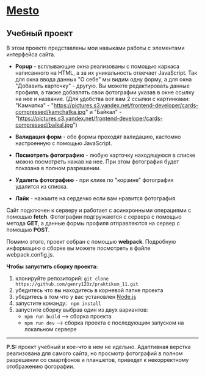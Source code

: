 [Mesto](https://genry12oz.github.io/Mesto/)
===
Учебный проект
---
В этом проекте представлены мои навыками работы с элементами интерфейса сайта.

* **Popup** - всплывающие окна реализованы с помощью каркаса написанного на HTML, а за их уникальность отвечает JavaScript. Так для окна ввода данных "О себе" мы видим одну форму, а для окна "Добавить карточку" - другую. Вы можете редактировать данные профиля, а также добавлять свои фотографии указав в окне ссылку на нее и название. (Для удобства вот вам 2 ссылки с картинками: "Камчатка" - "https://pictures.s3.yandex.net/frontend-developer/cards-compressed/kamchatka.jpg" и "Байкал" - "https://pictures.s3.yandex.net/frontend-developer/cards-compressed/baikal.jpg")

* **Валидация форм** - обе формы проходят валидацию, кастомно настроенную с помощью JavaScript.

* **Посмотреть фотографию** - любую карточку находящуюся в списке можно посмотреть нажав на нее. При этом фотография будет показана в полном разрешении.

* **Удалить фотографию** - при клике по "корзине" фотография удалится из списка.

* **Лайк** - нажмите на сердечко если вам нравится фотография.

Сайт подключен к серверу и работает с асинхронными операциями с помощью **fetch**. Фотографии подгружаются с сервера с помощью метода **GET**, а данные формы профиля отправляются на сервер с помощью **POST**.

Помимо этого, проект собран с помощью **webpack**. Подробную информацию о сборке вы можете посмотреть в файле webpack.config.js.

**Чтобы запустить сборку проекта:**
1. клонируйте репозиторий: ```git clone https://github.com/genry12Oz/praktikum_11.git```
2. убедитесь что вы находитесь в корневой папке проекта
3. убедитесь в том что у вас установлен [Node.js](https://nodejs.org/en/download/)
4. запустите команду: ``` npm install```
5. запустите сборку выбрав один из двух вариантов:
      * ```npm run build``` --> сборка проекта
      * ```npm run dev``` --> сборка проекта с последующим запуском на локальном сервере
---
**P.S:** проект учебный и кое-что в нем не идельно. Адаптивная верстка реализована для самого сайта, но просмотр фотографий в полном разрешении со смартфонов и планшетов, приведет к некорректному отображению фогорафии.
